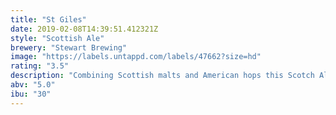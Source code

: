 ```yaml
---
title: "St Giles"
date: 2019-02-08T14:39:51.412321Z
style: "Scottish Ale"
brewery: "Stewart Brewing"
image: "https://labels.untappd.com/labels/47662?size=hd"
rating: "3.5"
description: "Combining Scottish malts and American hops this Scotch Ale has a complex palate. A robust malty backbone gives rise to distinct coffee, chocolate and nutty flavours."
abv: "5.0"
ibu: "30"
---
```

